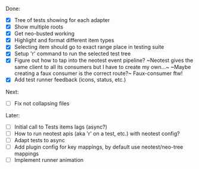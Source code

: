 Done:
- [x] Tree of tests showing for each adapter
- [x] Show multiple roots
- [x] Get neo-busted working
- [x] Highlight and format different item types
- [x] Selecting item should go to exact range place in testing suite
- [x] Setup 'r' command to run the selected test tree
- [x] Figure out how to tap into the neotest event pipeline?
    ~Neotest gives the same client to all its consumers but I have to create my own...~
    ~Maybe creating a faux consumer is the correct route?~ Faux-consumer ftw!
- [x] Add test runner feedback (icons, status, etc.) 

Next:
- [ ] Fix not collapsing files

Later:

- [ ] Initial call to Tests items lags (async?)
- [ ] How to run neotest apis (aka 'r' on a test, etc.) with neotest config?
- [ ] Adapt tests to async 
- [ ] Add plugin config for key mappings, by default use neotest/neo-tree mappings
- [ ] Implement runner animation

